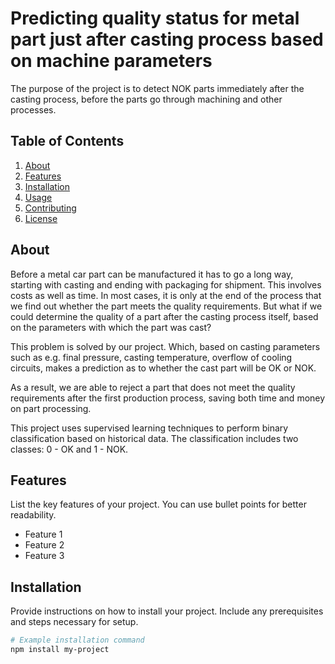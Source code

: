 # Predicting quality status for metal part just after casting process based on machine parameters

The purpose of the project is to detect NOK parts immediately after the casting process, before the parts go through machining and other processes.

## Table of Contents

1. [About](#about)
2. [Features](#features)
3. [Installation](#installation)
4. [Usage](#usage)
5. [Contributing](#contributing)
6. [License](#license)

## About

Before a metal car part can be manufactured it has to go a long way, starting with casting and ending with packaging for shipment. This involves costs as well as time.  In most cases, it is only at the end of the process that we find out whether the part meets the quality requirements. But what if we could determine the quality of a part after the casting process itself, based on the parameters with which the part was cast?  

This problem is solved by our project. Which, based on casting parameters such as e.g. final pressure, casting temperature, overflow of cooling circuits, makes a prediction as to whether the cast part will be OK or NOK. 

As a result, we are able to reject a part that does not meet the quality requirements after the first production process, saving both time and money on part processing.

This project uses supervised learning techniques to perform binary classification based on historical data. The classification includes two classes: 0 - OK and 1 - NOK.

## Features

List the key features of your project. You can use bullet points for better readability.

- Feature 1
- Feature 2
- Feature 3

## Installation

Provide instructions on how to install your project. Include any prerequisites and steps necessary for setup.

```bash
# Example installation command
npm install my-project